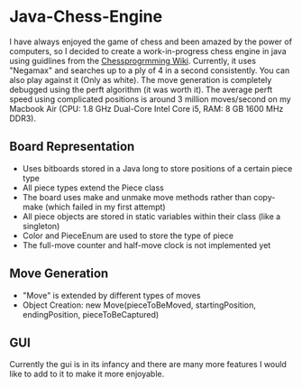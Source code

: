 # Java-Chess-Engine
I have always enjoyed the game of chess and been amazed by the power of computers, so I decided to create a work-in-progress chess engine in java using guidlines from the [Chessprogrmming Wiki](https://www.chessprogramming.org/Main_Page "Title"). Currently, it uses "Negamax" and searches up to a ply of 4 in a second consistently. You can also play against it (Only as white). The move generation is completely debugged using the perft algorithm (it was worth it). The average perft speed using complicated positions is around 3 million moves/second on my Macbook Air (CPU: 1.8 GHz Dual-Core Intel Core i5, RAM: 8 GB 1600 MHz DDR3).

## Board Representation
* Uses bitboards stored in a Java long to store positions of a certain piece type
* All piece types extend the Piece class
* The board uses make and unmake move methods rather than copy-make (which failed in my first attempt)
* All piece objects are stored in static variables within their class (like a singleton)
* Color and PieceEnum are used to store the type of piece
* The full-move counter and half-move clock is not implemented yet

## Move Generation
* "Move" is extended by different types of moves
* Object Creation: new Move(pieceToBeMoved, startingPosition, endingPosition, pieceToBeCaptured)

## GUI
Currently the gui is in its infancy and there are many more features I would like to add to it to make it more enjoyable.
